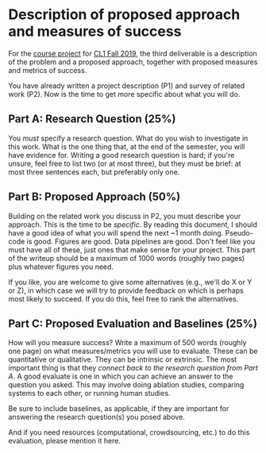 # Description of proposed approach and measures of success

For the [course project](README.md) for [CL1 Fall 2019](https://github.com/hal3/cl1f19umd), the third deliverable is a description of the problem and a proposed approach, together with proposed measures and metrics of success.

You have already written a project description (P1) and survey of related work (P2). Now is the time to get more specific about what you will do.

## Part A: Research Question (25%)

You *must* specify a research question. What do you wish to investigate in this work. What is the one thing that, at the end of the semester, you will have evidence for. Writing a good research question is hard; if you're unsure, feel free to list two (or at most three), but they must be brief: at most three sentences each, but preferably only one.

## Part B: Proposed Approach (50%)

Building on the related work you discuss in P2, you must describe your approach. This is the time to be *specific*. By reading this document, I should have a good idea of what you will spend the next ~1 month doing. Pseudo-code is good. Figures are good. Data pipelines are good. Don't feel like you must have all of these, just ones that make sense for your project. This part of the writeup should be a maximum of 1000 words (roughly two pages) plus whatever figures you need.

If you like, you are welcome to give some alternatives (e.g., we'll do X or Y or Z), in which case we will try to provide feedback on which is perhaps most likely to succeed. If you do this, feel free to rank the alternatives.

## Part C: Proposed Evaluation and Baselines (25%)

How will you measure success? Write a maximum of 500 words (roughly one page) on what measures/metrics you will use to evaluate. These can be quantitative or qualitative. They can be intrinsic or extrinsic. The most important thing is that they *connect back to the research question from Part A*. A good evaluate is one in which you can achieve an answer to the question you asked. This may involve doing ablation studies, comparing systems to each other, or running human studies.

Be sure to include baselines, as applicable, if they are important for answering the research question(s) you posed above.

And if you need resources (computational, crowdsourcing, etc.) to do this evaluation, please mention it here.
